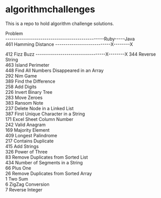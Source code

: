 # algorithmchallenges
This is a repo to hold algorithm challenge solutions.

Problem                                                 
------------------------------------------------Ruby-----Java		
461	Hamming Distance ---------------------------X--------X

412	Fizz Buzz ----------------------------------X--------X
344	Reverse String  		
463	Island Perimeter  		
448	Find All Numbers Disappeared in an Array  		
292	Nim Game  		
389	Find the Difference  		
258	Add Digits  		
226	Invert Binary Tree  		
283	Move Zeroes  		
383	Ransom Note  		
237	Delete Node in a Linked List  		
387	First Unique Character in a String  		
171	Excel Sheet Column Number  		
242	Valid Anagram  		
169	Majority Element  		
409	Longest Palindrome  		
217	Contains Duplicate  		
415	Add Strings  		
326	Power of Three  		
83	Remove Duplicates from Sorted List  		
434	Number of Segments in a String  		
66	Plus One  		
26	Remove Duplicates from Sorted Array  		
1		Two Sum  		
6		ZigZag Conversion  		
7		Reverse Integer  
